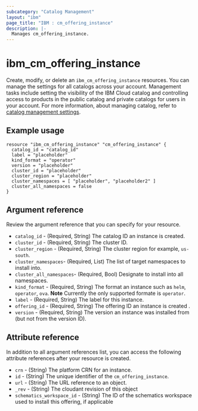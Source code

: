 ```yaml
---
subcategory: "Catalog Management"
layout: "ibm"
page_title: "IBM : cm_offering_instance"
description: |-
  Manages cm_offering_instance.
---
```


# ibm_cm_offering_instance

Create, modify, or delete an `ibm_cm_offering_instance` resources. You can manage the settings for all catalogs across your account. Management tasks include setting the visibility of the IBM Cloud catalog and controlling access to products in the public catalog and private catalogs for users in your account. For more information, about managing catalog, refer to [catalog management settings](https://cloud.ibm.com/docs/account?topic=account-account-getting-started).


## Example usage

```
resource "ibm_cm_offering_instance" "cm_offering_instance" {
  catalog_id = "catalog_id"
  label = "placeholder"
  kind_format = "operator"
  version = "placeholder"
  cluster_id = "placeholder"
  cluster_region = "placeholder"
  cluster_namespaces = [ "placeholder", "placeholder2" ]
  cluster_all_namespaces = false
}
```

## Argument reference
Review the argument reference that you can specify for your resource. 

- `catalog_id` - (Required, String) The catalog ID an instance  is created.
- `cluster_id` - (Required, String) The cluster ID.
- `cluster_region` - (Required, String) The cluster region for example, `us-south`.
- `cluster_namespaces`- (Required, List) The list of target namespaces to install into.
- `cluster_all_namespaces`- (Required, Bool) Designate to install into all namespaces.
- `kind_format` - (Required, String) The format an instance such as `helm`, `operator`, `ova`. **Note** Currently the only supported formate is `operator`.
- `label` - (Required, String) The label for this instance.
- `offering_id` - (Required, String) The offering ID an instance is created .
- `version` - (Required, String) The version an instance was installed from (but not from the version ID).


## Attribute reference
In addition to all argument references list, you can access the following attribute references after your resource is created. 

- `crn` - (String) The platform CRN for an instance.
- `id` - (String) The unique identifier of the `cm_offering_instance`.
- `url` - (String) The URL reference to an object.
- `_rev` - (String) The cloudant revision of this object
- `schematics_workspace_id` - (String) The ID of the schematics workspace used to install this offering, if applicable
